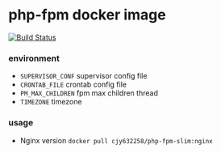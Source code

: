 # php-fpm docker image
[![Build Status](https://travis-ci.com/CaoJiayuan/php-fpm.svg?branch=master)](https://travis-ci.com/CaoJiayuan/php-fpm)

### environment
* ```SUPERVISOR_CONF``` supervisor config file
* ```CRONTAB_FILE``` crontab config file
* ```PM_MAX_CHILDREN``` fpm max children thread
* ```TIMEZONE``` timezone

### usage
* Nginx version ```docker pull cjy632258/php-fpm-slim:nginx```
